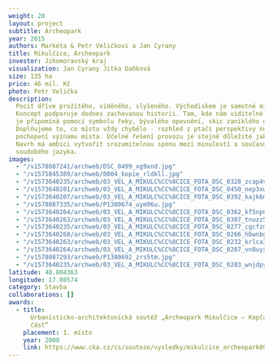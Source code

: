 ```yaml
---
weight: 20
layout: project
subtitle: Archeopark
year: 2015
authors: Markéta & Petr Veličkovi a Jan Cyrany
title: Mikulčice, Archeopark
investor: Jihomoravský kraj
visualization: Jan Cyrany Jitka Daňková
size: 135 ha
price: 46 mil. Kč
photo: Petr Velička
description:
  Pocit dříve prožitého, viděného, slyšeného. Východiskem je samotné místo.
  Koncept podporuje dodnes zachovanou historii. Tam, kde nám viditelné známky vymizely,
  je připomíná pomocí symbolu řeky, bývalého opevnění, skic zaniklého obrazu místa…
  Doplňujeme to, co místu vždy chybělo - rozhled z ptačí perspektivy nutný k plnému
  pochopení významu místa. Účelné řešení provozu je stejně důležité jako řešení detailů.
  Navrh má ambici vytvořit srozumitelnou sponu mezi minulostí a současností za použití
  soudobého jazyka.
images:
  - "/v1578087241/archweb/DSC_0499_xg9xnd.jpg"
  - "/v1575845389/archweb/0004_kopie_rldkll.jpg"
  - "/v1573640235/archweb/03_VEL_A_MIKULC%CC%8CICE_FOTA_DSC_0328_zcap4v.jpg"
  - "/v1573640201/archweb/03_VEL_A_MIKULC%CC%8CICE_FOTA_DSC_0450_nep3xw.jpg"
  - "/v1573640207/archweb/03_VEL_A_MIKULC%CC%8CICE_FOTA_DSC_0392_kajk6m.jpg"
  - "/v1578087335/archweb/P1380674_uym96u.jpg"
  - "/v1573640264/archweb/03_VEL_A_MIKULC%CC%8CICE_FOTA_DSC_0362_kf5np0.jpg"
  - "/v1573640263/archweb/03_VEL_A_MIKULC%CC%8CICE_FOTA_DSC_0307_tnuzz5.jpg"
  - "/v1573640235/archweb/03_VEL_A_MIKULC%CC%8CICE_FOTA_DSC_0277_cgcfzm.jpg"
  - "/v1573640268/archweb/03_VEL_A_MIKULC%CC%8CICE_FOTA_DSC_0266_hbwnbg.jpg"
  - "/v1573640263/archweb/03_VEL_A_MIKULC%CC%8CICE_FOTA_DSC_0232_krlca3.jpg"
  - "/v1573640264/archweb/03_VEL_A_MIKULC%CC%8CICE_FOTA_DSC_0207_vn8uyx.jpg"
  - "/v1578087293/archweb/P1380692_zrs5tm.jpg"
  - "/v1573640235/archweb/03_VEL_A_MIKULC%CC%8CICE_FOTA_DSC_0203_wnjdpy.jpg"
latitude: 48.804363
longitude: 17.08574
category: Stavba
collaborations: []
awards:
  - title:
      Urbanisticko-architektonická soutěž „Archeopark Mikulčice – Kopčany – česká
      část“
    placement: 1. místo
    year: 2009
    link: https://www.cka.cz/cs/souteze/vysledky/mikulcice_archeopark090807
---
```

